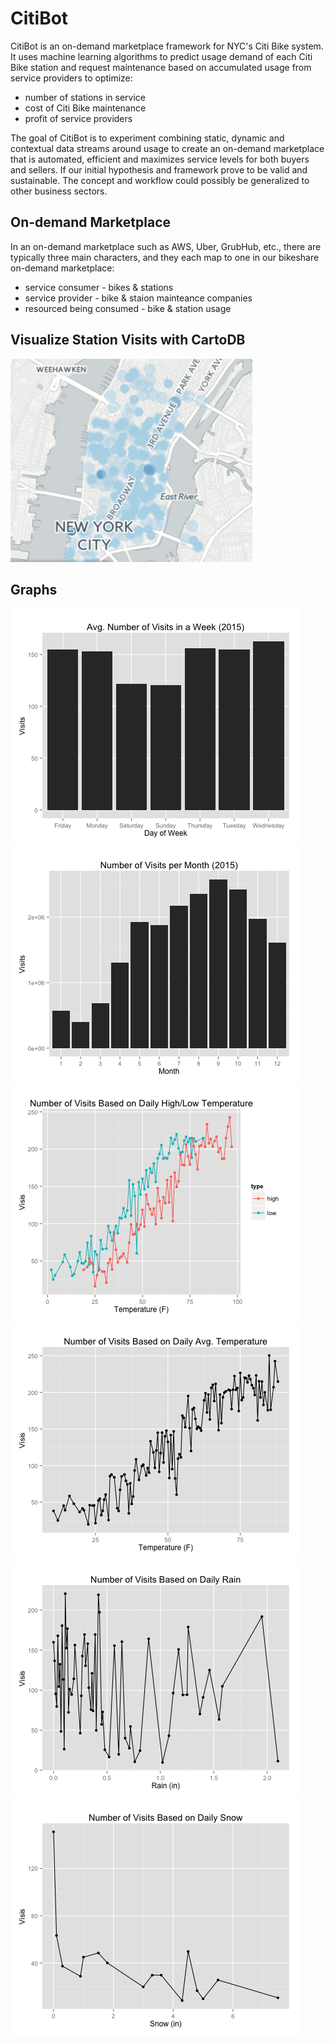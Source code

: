 CitiBot
==============
CitiBot is an on-demand marketplace framework for NYC's Citi Bike system. It uses machine learning algorithms to predict usage demand of each Citi Bike station and request maintenance based on accumulated usage from service providers to optimize:
* number of stations in service 
* cost of Citi Bike maintenance
* profit of service providers 

The goal of CitiBot is to experiment combining static, dynamic and contextual data streams around usage to create an on-demand marketplace that is automated, efficient and maximizes service levels for both buyers and sellers. If our initial hypothesis and framework prove to be valid and sustainable. The concept and workflow could possibly be generalized to other business sectors.

On-demand Marketplace
---------------------
In an on-demand marketplace such as AWS, Uber, GrubHub, etc., there are typically three main characters, and they each map to one in our bikeshare on-demand marketplace:
* service consumer - bikes & stations
* service provider - bike & staion mainteance companies
* resourced being consumed - bike & station usage

Visualize Station Visits with CartoDB
---------------------------------
[![img](graphs/cartoFeb.png)](https://violinbeats.cartodb.com/viz/d387b8fe-eead-11e5-a8f9-0e5db1731f59/public_map)

Graphs
-------
![img](graphs/avgDayVisits.png)
![img](graphs/monthVisits.png)
![img](graphs/tempVisits.png)
![img](graphs/avgTempVisits.png)
![img](graphs/rainVisits.png)
![img](graphs/snowVisits.png)
